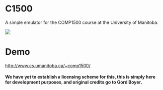 # C1500
A simple emulator for the COMP1500 course at the University of Manitoba.


<img src="http://i.vldr.org/i/MT9VVbV.png" />

# Demo
http://www.cs.umanitoba.ca/~comp1500/

#### We have yet to establish a licensing scheme for this, this is simply here for development purposes, and original credits go to Gord Boyer.
